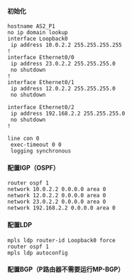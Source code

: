 #### 初始化
```text
hostname AS2_P1
no ip domain lookup
interface Loopback0
 ip address 10.0.2.2 255.255.255.255
!
interface Ethernet0/0
 ip address 23.0.2.2 255.255.255.0
 no shutdown
!
interface Ethernet0/1
 ip address 12.0.2.2 255.255.255.0
 no shutdown

interface Ethernet0/2
 ip address 192.168.2.2 255.255.255.0
 no shutdown
!

line con 0
 exec-timeout 0 0
 logging synchronous

```

#### 配置IGP（OSPF）
```text
router ospf 1
network 10.0.2.2 0.0.0.0 area 0
network 12.0.2.2 0.0.0.0 area 0
network 23.0.2.2 0.0.0.0 area 0
network 192.168.2.2 0.0.0.0 area 0

```

#### 配置LDP
```text
mpls ldp router-id Loopback0 force
router ospf 1
mpls ldp autoconfig

```

#### 配置BGP（P路由器不需要运行MP-BGP）
